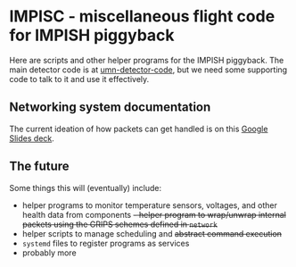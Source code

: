 # IMPISC - miscellaneous flight code for IMPISH piggyback
Here are scripts and other helper programs for the IMPISH piggyback.
The main detector code is at [umn-detector-code](https://github.com/umn-impish/umn-detector-code/tree/main),
but we need some supporting code to talk to it and use it effectively.

## Networking system documentation
The current ideation of how packets can get handled is on this
    [Google Slides deck](https://docs.google.com/presentation/d/1wR_YPYLRptlYkl_bsZjN7PZ0DJlXPHNhWncymLepRzg).

## The future
Some things this will (eventually) include:
- helper programs to monitor temperature sensors, voltages, and other health data from components
~~- helper program to wrap/unwrap internal packets using the GRIPS schemes defined in `network`~~
- helper scripts to manage scheduling and ~~abstract command execution~~
- `systemd` files to register programs as services
- probably more
